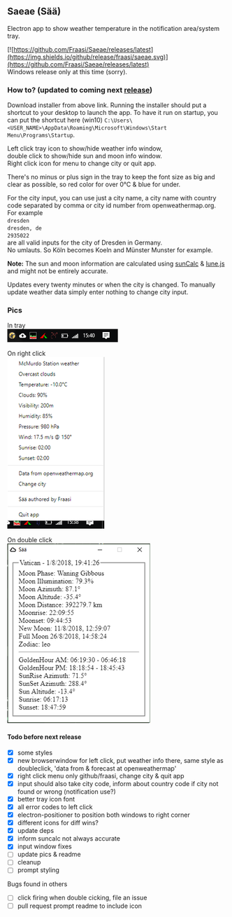 ## Saeae (Sää)  
Electron app to show weather temperature in the notification area/system tray.  

[![https://github.com/Fraasi/Saeae/releases/latest](https://img.shields.io/github/release/fraasi/saeae.svg)](https://github.com/Fraasi/Saeae/releases/latest)  
Windows release only at this time (sorry).

### How to? (updated to coming next [release](#todo-before-next-release))  
Download installer from above link. Running the installer should put a shortcut to your desktop to launch the app. To have it run on startup, you can put the shortcut here (win10) `C:\Users\<USER_NAME>\AppData\Roaming\Microsoft\Windows\Start Menu\Programs\Startup`.  

Left click tray icon to show/hide weather info window,  
double click to show/hide sun and moon info window.  
Right click icon for menu to change city or quit app.  

There's no minus or plus sign in the tray to keep the font size as big and clear as possible, so red color for over 0&deg;C & blue for under.

For the city input, you can use just a city name, a city name with country code separated by comma or city id number from openweathermap.org.  
For example  
`dresden`  
`dresden, de`  
`2935022`  
are all valid inputs for the city of Dresden in Germany.  
No umlauts. So Köln becomes Koeln and Münster Munster for example.

**Note:** The sun and moon information are calculated using [sunCalc](https://github.com/mourner/suncalc) & [lune.js](https://github.com/ryanseys/lune) and might not be entirely accurate.  

Updates every twenty minutes or when the city is changed. To manually update weather data simply enter nothing to change city input.

### Pics

In tray  
![Tray pic](pics/2018-10-26_1541.png)

On right click  
![right click](pics/2018-10-26_1538.png)  

On double click  
![right click](pics/2018-08-01_1941.png)  


#### Todo before next release
* [x] some styles
* [x] new browserwindow for left click, put weather info there, same style as doubleclick, 'data from & forecast at openweathermap'
* [x] right click menu only github/fraasi, change city & quit app
* [x] input should also take city code, inform about country code if city not found or wrong (notification use?)
* [x] better tray icon font
* [x] all error codes to left click
* [x] electron-positioner to position both windows to right corner
* [x] different icons for diff wins?
* [x] update deps
* [x] inform suncalc not always accurate
* [x] input window fixes
* [ ] update pics & readme
* [ ] cleanup
* [ ] prompt styling

Bugs found in others
* [ ] click firing when double cicking, file an issue
* [ ] pull request prompt readme to include icon

<!-- icons from https://www.s-ings.com/typicons/ & material.io/tools/icons-->
